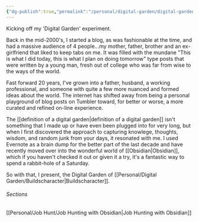 ```yaml
---
{"dg-publish":true,"permalink":"/personal/digital-garden/digital-garden/","tags":["gardenEntry"],"created":"2023-11-03T16:53:23.706-04:00"}
---
```


Kicking off my 'Digital Garden' experiment. 

Back in the mid-2000's, I started a blog, as was fashionable at the time, and had a massive audience of 4 people...my mother, father, brother and an ex-girlfriend that liked to keep tabs on me. It was filled with the mundane "This is what I did today, this is what I plan on doing tomorrow" type posts that were written by a young man, fresh out of college who was far from wise to the ways of the world. 

Fast forward 20 years, I've grown into a father, husband, a working professional, and someone with quite a few more nuanced and formed ideas about the world. The internet has shifted away from being a personal playground of blog posts on Tumbler toward, for better or worse, a more curated and refined on-line experience. 

The [[definition of a digital garden\|definition of a digital garden]] isn't something that I made up or have even been plugged into for very long, but when I first discovered the approach to capturing knowlege, thoughts, wisdom, and random junk from your days, it resonated with me. I used Evernote as a brain dump for the better part of the last decade and have recently moved over into the wonderful world of [[Obsidian\|Obsidian]], which if you haven't checked it out or given it a try, it's a fantastic way to spend a rabbit-hole of a Saturday. 

So with that, I present, the Digital Garden of [[Personal/Digital Garden/Buildscharacter\|Buildscharacter]]. 


###### Sections
[[Personal/Job Hunt/Job Hunting with Obsidian\|Job Hunting with Obsidian]]